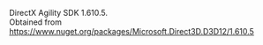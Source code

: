 DirectX Agility SDK 1.610.5.  
Obtained from https://www.nuget.org/packages/Microsoft.Direct3D.D3D12/1.610.5